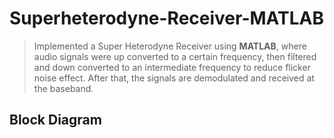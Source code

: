 # Superheterodyne-Receiver-MATLAB
> Implemented a Super Heterodyne Receiver using **MATLAB**, where audio signals were up converted
to a certain frequency, then filtered and down converted to an intermediate frequency to reduce flicker
noise effect. After that, the signals are demodulated and received at the baseband.

## Block Diagram

